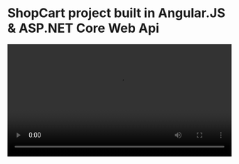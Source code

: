 # ShopCart project built in Angular.JS & ASP.NET Core Web Api

<video src="https://user-images.githubusercontent.com/119840303/232341478-42b2ab8d-25a2-4e55-9b42-ed5e6c0ee594.mp4" width="100%"/>

<img src="https://youtu.be/0LLWUBSk2Y4" width="100%">






